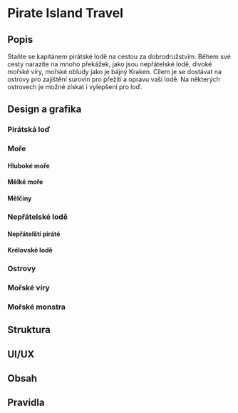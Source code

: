 # Pirate Island Travel
## Popis
Staňte se kapitánem pirátské lodě na cestou za dobrodružstvím. Během své cesty narazíte na mnoho překážek, jako jsou nepřátelské lodě, divoké mořské víry, mořské obludy jako je bájný Kraken. Cílem je se dostávat na ostrovy pro zajištění surovin pro přežití a opravu vaší lodě. Na některých ostrovech je možné získat i vylepšení pro loď.
## Design a grafika
### Pirátská loď
### Moře
#### Hluboké moře
#### Mělké moře
#### Mělčiny
### Nepřátelské lodě
#### Nepřátelští piráté
#### Krélovské lodě
### Ostrovy
### Mořské víry
### Mořské monstra
## Struktura

## UI/UX

## Obsah

## Pravidla
